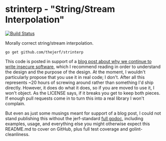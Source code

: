 strinterp - "String/Stream Interpolation"
=========================================

[![Build
Status](https://travis-ci.org/thejerf/strinterp.png?branch=master)](https://travis-ci.org/thejerf/strinterp)

Morally correct string/stream interpolation.

    go get github.com/thejerf/strinterp

This code is posted in support of a [blog post about why we continue to
write insecure software](http://www.jerf.org/iri/post/2942), which I
recommend reading in order to understand the design and the purpose of the
design. At the moment, I wouldn't particularly propose that you use it in
real code; I don't. After all this represents ~20 hours of screwing around
rather than something I'd ship directly. However, it does do what it does,
so if you are moved to use it, I won't object. As the LICENSE says, if it
breaks you get to keep both pieces. If enough pull requests come in to turn
this into a real library I won't complain.

But even as just some musings meant for support of a blog post, I could not
stand publishing this without the jerf-standard [full
godoc](http://godoc.org/github.com/thejerf/strinterp), including examples,
usage, and everything else you might otherwise expect this README.md to
cover on GitHub, plus full test coverage and golint-cleanliness.

